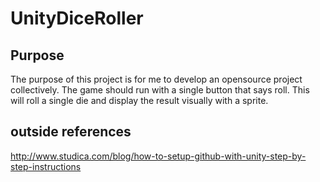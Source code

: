 # UnityDiceRoller

## Purpose 
The purpose of this project is for me to develop an opensource project collectively. The game should run with a single button that says roll. This will roll a single die and display the result visually with a sprite.



## outside references
http://www.studica.com/blog/how-to-setup-github-with-unity-step-by-step-instructions
